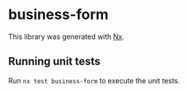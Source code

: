 # business-form

This library was generated with [Nx](https://nx.dev).

## Running unit tests

Run `nx test business-form` to execute the unit tests.
